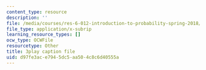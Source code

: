 ```yaml
---
content_type: resource
description: ''
file: /media/courses/res-6-012-introduction-to-probability-spring-2018/d97fe3ace7945dc5aa504c8c6d40555a_O-dyKz5dpeY.vtt
file_type: application/x-subrip
learning_resource_types: []
ocw_type: OCWFile
resourcetype: Other
title: 3play caption file
uid: d97fe3ac-e794-5dc5-aa50-4c8c6d40555a
---
```

